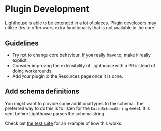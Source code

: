 # Plugin Development

Lighthouse is able to be extended in a lot of places. Plugin developers
may utilize this to offer users extra functionality that is not available in the core.

## Guidelines

- Try not to change core behaviour. If you really have to, make it really explicit.
- Consider improving the extensibility of Lighthouse with a PR instead of doing workarounds.
- Add your plugin to the Resources page once it is done.

## Add schema definitions

You might want to provide some additional types to the schema. The preferred way to
do this is to listen for the `BuildSchemaString` event. It is sent before Lighthouse parses
the schema string.

Check out [the test suite](https://github.com/nuwave/lighthouse/tree/master/tests/Integration/Events/BuildSchemaStringTest.php)
for an example of how this works.
